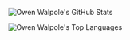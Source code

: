 ![Owen Walpole's GitHub Stats](https://github-readme-stats.vercel.app/api?username=owenthewizard&show_icons=true)

![Owen Walpole's Top Languages](https://github-readme-stats.vercel.app/api/top-langs/?username=owenthewizard)
